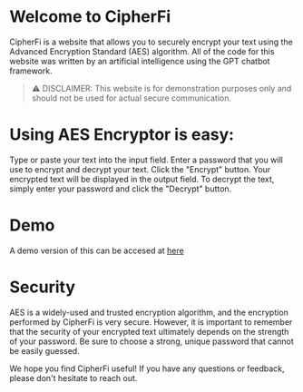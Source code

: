 # Welcome to CipherFi
CipherFi is a website that allows you to securely encrypt your text using the Advanced Encryption Standard (AES) algorithm. All of the code for this website was written by an artificial intelligence using the GPT chatbot framework.

> :warning: DISCLAIMER: This website is for demonstration purposes only and should not be used for actual secure communication.


# Using AES Encryptor is easy:

Type or paste your text into the input field.
Enter a password that you will use to encrypt and decrypt your text.
Click the "Encrypt" button.
Your encrypted text will be displayed in the output field. To decrypt the text, simply enter your password and click the "Decrypt" button.

# Demo
A demo version of this can be accesed at [here](https://www.encrypt.jackbenson.xyz/)

# Security
AES is a widely-used and trusted encryption algorithm, and the encryption performed by CipherFi is very secure. However, it is important to remember that the security of your encrypted text ultimately depends on the strength of your password. Be sure to choose a strong, unique password that cannot be easily guessed.

We hope you find CipherFi useful! If you have any questions or feedback, please don't hesitate to reach out.
